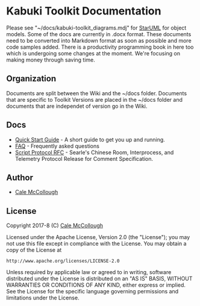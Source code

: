 # Kabuki Toolkit Documentation
Please see "~/docs/kabuki-toolkit_diagrams.mdj" for [StarUML](http://staruml.io) for object models. Some of the docs are currently in .docx format. These documents need to be converted into Markdown format as soon as possible and more code samples added. There is a productivity programming book in here too which is undergoing some changes at the moment. We're focusing on making money through saving time.

## Organization
Documents are split between the Wiki and the ~/docs folder.  Documents that are specific to Toolkit Versions are placed in the ~/docs folder and documents that are independet of version go in the Wiki.

## Docs
* [Quick Start Guide](https://github.com/kabuki-starship/kabuki-toolkit/blob/master/docs/quickstart-guide.md) - A short guide to get you up and running.
* [FAQ](https://github.com/kabuki-starship/kabuki-toolkit/blob/master/docs/faq.md) - Frequently asked questions
* [Script Protocol RFC](https://github.com/kabuki-starship/kabuki-toolkit/wiki/script-protocol-rfc) - Searle's Chinese Room, Interprocess, and Telemetry Protocol Release for Comment Specification.

## Author

* [Cale McCollough](https://calemccollough.github.io)

## License
Copyright 2017-8 (C) [Cale McCollough](mailto:calemccollough@gmail.com)

Licensed under the Apache License, Version 2.0 (the "License");
you may not use this file except in compliance with the License.
You may obtain a copy of the License at

    http://www.apache.org/licenses/LICENSE-2.0

Unless required by applicable law or agreed to in writing, software
distributed under the License is distributed on an "AS IS" BASIS,
WITHOUT WARRANTIES OR CONDITIONS OF ANY KIND, either express or implied.
See the License for the specific language governing permissions and
limitations under the License.
